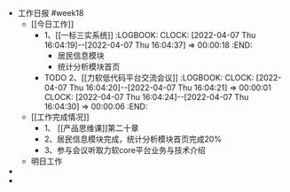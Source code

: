 - 工作日报 #week18
	- [[今日工作]]
		- 1、[[一标三实系统]]
		  :LOGBOOK:
		  CLOCK: [2022-04-07 Thu 16:04:19]--[2022-04-07 Thu 16:04:37] =>  00:00:18
		  :END:
			- 居民信息模块
			- 统计分析模块首页
		- TODO 2、[[力软低代码平台交流会议]]
		  :LOGBOOK:
		  CLOCK: [2022-04-07 Thu 16:04:20]--[2022-04-07 Thu 16:04:21] =>  00:00:01
		  CLOCK: [2022-04-07 Thu 16:04:24]--[2022-04-07 Thu 16:04:30] =>  00:00:06
		  :END:
	- [[工作完成情况]]
		- 1、 [[产品思维课]]第二十章
		- 2、居民信息模块完成，统计分析模块首页完成20%
		- 3、参与会议听取力软core平台业务与技术介绍
	- 明日工作
-
-